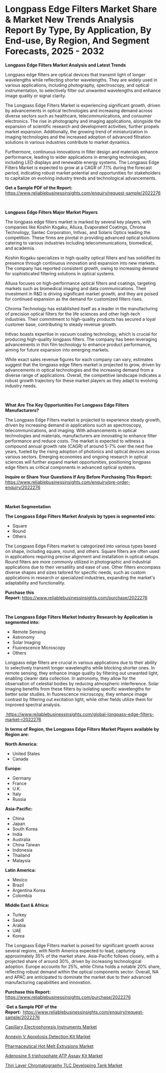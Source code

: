 <p><h1>Longpass Edge Filters Market Share & Market New Trends Analysis Report By Type, By Application, By End-use, By Region, And Segment Forecasts, 2025 - 2032</h1></p><p><strong>Longpass Edge Filters Market Analysis and Latest Trends</strong></p>
<p><p>Longpass edge filters are optical devices that transmit light of longer wavelengths while reflecting shorter wavelengths. They are widely used in various applications, including photography, spectroscopy, and optical instrumentation, to selectively filter out unwanted wavelengths and enhance image quality or signal clarity.</p><p>The Longpass Edge Filters Market is experiencing significant growth, driven by advancements in optical technologies and increasing demand across diverse sectors such as healthcare, telecommunications, and consumer electronics. The rise in photography and imaging applications, alongside the expansion of scientific research and development activities, further propels market expansion. Additionally, the growing trend of miniaturization in imaging technologies and the increased adoption of advanced filtration solutions in various industries contribute to market dynamics.</p><p>Furthermore, continuous innovations in filter design and materials enhance performance, leading to wider applications in emerging technologies, including LED displays and renewable energy systems. The Longpass Edge Filters Market is expected to grow at a CAGR of 7.1% during the forecast period, indicating robust market potential and opportunities for stakeholders to capitalize on evolving industry trends and technological advancements.</p></p>
<p><strong>Get a Sample PDF of the Report:&nbsp;</strong> <a href="https://www.reliablebusinessinsights.com/enquiry/request-sample/2022276?utm_campaign=950&utm_medium=2&utm_source=Github&utm_content=ia&utm_term=29032025&utm_id=longpass-edge-filters">https://www.reliablebusinessinsights.com/enquiry/request-sample/2022276</a></p>
<p>&nbsp;</p>
<p><strong>Longpass Edge Filters Major Market Players</strong></p>
<p><p>The longpass edge filters market is marked by several key players, with companies like Koshin Kogaku, Alluxa, Evaporated Coatings, Chroma Technology, Santec Corporation, Intlvac, and Solaris Optics leading the competition. These firms are pivotal in providing advanced optical solutions catering to various industries including telecommunications, biomedical, and academia.</p><p>Koshin Kogaku specializes in high-quality optical filters and has solidified its presence through continuous innovation and expansion into new markets. The company has reported consistent growth, owing to increasing demand for sophisticated filtering solutions in optical systems. </p><p>Alluxa focuses on high-performance optical filters and coatings, targeting markets such as biomedical imaging and data communications. Their investment in R&D is driving significant market growth, and they are poised for continued expansion as the demand for customized filters rises.</p><p>Chroma Technology has established itself as a leader in the manufacturing of precision optical filters for the life sciences and other high-tech industries. Their commitment to high-quality products has secured a loyal customer base, contributing to steady revenue growth.</p><p>Intlvac boasts expertise in vacuum coating technology, which is crucial for producing high-quality longpass filters. The company has been leveraging advancements in thin film technology to enhance product performance, aiming for future expansion into emerging markets.</p><p>While exact sales revenue figures for each company can vary, estimates suggest that the longpass edge filters market is projected to grow, driven by advancements in optical technologies and the increasing demand from a diverse range of applications. Overall, the competitive landscape indicates a robust growth trajectory for these market players as they adapt to evolving industry needs.</p></p>
<p>&nbsp;</p>
<p><strong>What Are The Key Opportunities For Longpass Edge Filters Manufacturers?</strong></p>
<p><p>The Longpass Edge Filters market is projected to experience steady growth, driven by increasing demand in applications such as spectroscopy, telecommunications, and imaging. With advancements in optical technologies and materials, manufacturers are innovating to enhance filter performance and reduce costs. The market is expected to witness a compound annual growth rate (CAGR) of around 5-7% over the next five years, fueled by the rising adoption of photonics and optical devices across various sectors. Emerging economies and ongoing research in optical sciences will further expand market opportunities, positioning longpass edge filters as critical components in advanced optical systems.</p></p>
<p><strong>Inquire or Share Your Questions If Any Before Purchasing This Report:</strong> <a href="https://www.reliablebusinessinsights.com/enquiry/pre-order-enquiry/2022276?utm_campaign=950&utm_medium=2&utm_source=Github&utm_content=ia&utm_term=29032025&utm_id=longpass-edge-filters">https://www.reliablebusinessinsights.com/enquiry/pre-order-enquiry/2022276</a></p>
<p>&nbsp;</p>
<p><strong>Market Segmentation</strong></p>
<p><strong>The Longpass Edge Filters Market Analysis by types is segmented into:</strong></p>
<p><ul><li>Square</li><li>Round</li><li>Others</li></ul></p>
<p><p>The Longpass Edge Filters market is categorized into various types based on shape, including square, round, and others. Square filters are often used in applications requiring precise alignment and installation in optical setups. Round filters are more commonly utilized in photographic and industrial applications due to their versatility and ease of use. Other filters encompass diverse shapes and sizes tailored for specific needs, such as custom applications in research or specialized industries, expanding the market's adaptability and functionality.</p></p>
<p><strong>Purchase this Report:&nbsp;</strong><a href="https://www.reliablebusinessinsights.com/purchase/2022276?utm_campaign=950&utm_medium=2&utm_source=Github&utm_content=ia&utm_term=29032025&utm_id=longpass-edge-filters">https://www.reliablebusinessinsights.com/purchase/2022276</a></p>
<p>&nbsp;</p>
<p><strong>The Longpass Edge Filters Market Industry Research by Application is segmented into:</strong></p>
<p><ul><li>Remote Sensing</li><li>Astronomy</li><li>Solar Imaging</li><li>Fluorescence Microscopy</li><li>Others</li></ul></p>
<p><p>Longpass edge filters are crucial in various applications due to their ability to selectively transmit longer wavelengths while blocking shorter ones. In remote sensing, they enhance image quality by filtering out unwanted light, enabling clearer data collection. In astronomy, they allow for the observation of celestial bodies by reducing atmospheric interference. Solar imaging benefits from these filters by isolating specific wavelengths for better solar studies. In fluorescence microscopy, they enhance image contrast by filtering out excitation light, while other fields utilize them for improved spectral analysis.</p></p>
<p><a href="https://www.reliablebusinessinsights.com/global-longpass-edge-filters-market-r2022276?utm_campaign=950&utm_medium=2&utm_source=Github&utm_content=ia&utm_term=29032025&utm_id=longpass-edge-filters">&nbsp;https://www.reliablebusinessinsights.com/global-longpass-edge-filters-market-r2022276</a></p>
<p><strong>In terms of Region, the Longpass Edge Filters Market Players available by Region are:</strong></p>
<p>
    <p> <strong> North America: </strong>
        <ul>
            <li>United States</li>
            <li>Canada</li>
        </ul>
        </p> 
    <p> <strong> Europe: </strong>
        <ul>
            <li>Germany</li>
            <li>France</li>
            <li>U.K.</li>
            <li>Italy</li>
            <li>Russia</li>
        </ul>
        </p> 
    <p> <strong> Asia-Pacific: </strong>
        <ul>
            <li>China</li>
            <li>Japan</li>
            <li>South Korea</li>
            <li>India</li>
            <li>Australia</li>
            <li>China Taiwan</li>
            <li>Indonesia</li>
            <li>Thailand</li>
            <li>Malaysia</li>
        </ul>
        </p> 
    <p> <strong> Latin America: </strong>
        <ul>
            <li>Mexico</li>
            <li>Brazil</li>
            <li>Argentina Korea</li>
            <li>Colombia</li>
        </ul>
        </p> 
    <p> <strong> Middle East & Africa: </strong>
        <ul>
            <li>Turkey</li>
            <li>Saudi</li>
            <li>Arabia</li>
            <li>UAE</li>
            <li>Korea</li>
        </ul>
    </p>
    </p>
<p><p>The Longpass Edge Filters market is poised for significant growth across several regions, with North America expected to lead, capturing approximately 35% of the market share. Asia-Pacific follows closely, with a projected share of around 30%, driven by increasing technological adoption. Europe accounts for 25%, while China holds a notable 20% share, reflecting robust demand within the optical components sector. Overall, NA and APAC are anticipated to dominate the market due to their advanced manufacturing capabilities and innovation.</p></p>
<p><strong>Purchase this Report: </strong><a href="https://www.reliablebusinessinsights.com/purchase/2022276?utm_campaign=950&utm_medium=2&utm_source=Github&utm_content=ia&utm_term=29032025&utm_id=longpass-edge-filters">https://www.reliablebusinessinsights.com/purchase/2022276</a></p>
<p>&nbsp;<strong>Get a Sample PDF of the Report:&nbsp;&nbsp;</strong><a href="https://www.reliablebusinessinsights.com/enquiry/request-sample/2022276?utm_campaign=950&utm_medium=2&utm_source=Github&utm_content=ia&utm_term=29032025&utm_id=longpass-edge-filters">https://www.reliablebusinessinsights.com/enquiry/request-sample/2022276</a></p>
<p><strong></strong></p>
<p><p><a href="https://github.com/palenjeppecd/Market-Research-Report-List-1/blob/main/capillary-electrophoresis-instruments-market.md?utm_campaign=950&utm_medium=2&utm_source=Github&utm_content=ia&utm_term=29032025&utm_id=longpass-edge-filters">Capillary Electrophoresis Instruments Market</a></p><p><a href="https://github.com/danzopachllq/Market-Research-Report-List-1/blob/main/annexin-v-apoptosis-detection-kit-market.md?utm_campaign=950&utm_medium=2&utm_source=Github&utm_content=ia&utm_term=29032025&utm_id=longpass-edge-filters">Annexin V Apoptosis Detection Kit Market</a></p><p><a href="https://github.com/hadshpinay/Market-Research-Report-List-1/blob/main/pharmaceutical-hot-melt-extrusions-market.md?utm_campaign=950&utm_medium=2&utm_source=Github&utm_content=ia&utm_term=29032025&utm_id=longpass-edge-filters">Pharmaceutical Hot Melt Extrusions Market</a></p><p><a href="https://github.com/fendtdjunawo/Market-Research-Report-List-1/blob/main/adenosine-5-triphosphate-atp-assay-kit-market.md?utm_campaign=950&utm_medium=2&utm_source=Github&utm_content=ia&utm_term=29032025&utm_id=longpass-edge-filters">Adenosine 5 triphosphate ATP Assay Kit Market</a></p><p><a href="https://github.com/catlowdarcys/Market-Research-Report-List-1/blob/main/thin-layer-chromatography-tlc-developing-tank-market.md?utm_campaign=950&utm_medium=2&utm_source=Github&utm_content=ia&utm_term=29032025&utm_id=longpass-edge-filters">Thin Layer Chromatography TLC Developing Tank Market</a></p></p>